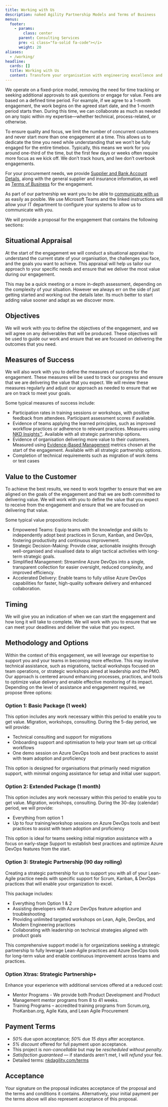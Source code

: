 ```yaml
---
title: Working with Us
description: naked Agility Partnership Models and Terms of Business
menus:
  footer:
    - params:
        class: center
      parent: Consulting Services
      pre: <i class="fa-solid fa-code"></i>
      weight: 20
aliases:
  - /working/
headline:
  cards: []
  title: Working with Us
  content: Transform your organisation with engineering excellence and technical leadership through DevOps, Agile, Scrum, and Kanban. Empower teams to innovate, adapt, and deliver lasting value with clear goals and continuous feedback. Consistently. Reliably. Effectively.
---
```


We operate on a fixed-price model, removing the need for time tracking or seeking additional approvals to ask questions or engage for value. Fees are based on a defined time period. For example, if we agree to a 1-month engagement, the work begins on the agreed start date, and the 1-month period starts then. During this time, we can collaborate as much as needed on any topic within my expertise—whether technical, process-related, or otherwise.

To ensure quality and focus, we limit the number of concurrent customers and never start more than one engagement at a time. This allows us to dedicate the time you need while understanding that we won’t be fully engaged for the entire timebox. Typically, this means we work for you around one-third of the time, but the first few days or weeks often require more focus as we kick off. We don’t track hours, and Iwe don’t overbook engagements.

For your procurement needs, we provide [Supplier and Bank Account Details](/accounts), along with the general supplier and insurance information, as well as [Terms of Business](/terms) for the engagement. 

As part of our partnership we want you to be able to [communicate with us](/communicate) as easily as posible. We use Microsoft Teams and the linked instructions will allow your IT department to configure your systems to allow us to communicate with you.

We will provide a proposal for the engagement that contains the following sections:

## Situational Appraisal

At the start of the engagement we will conduct a situational appraisal to understand the current state of your organisation, the challenges you face, and the goals you want to achieve. This appraisal will help us tailor our approach to your specific needs and ensure that we deliver the most value during our engagement.

This may be a quick meeting or a more in-depth assessment, depending on the complexity of your situation. However we always err on the side of just getting started and working out the details later. Its much better to start adding value sooner and adapt as we discover more.

## Objectives

We will work with you to define the objectives of the engagement, and we will agree on any deliverables that will be produced. These objectives will be used to guide our work and ensure that we are focused on delivering the outcomes that you need.

## Measures of Success

We will also work with you to define the measures of success for the engagement. These measures will be used to track our progress and ensure that we are delivering the value that you expect. We will review these measures regularly and adjust our approach as needed to ensure that we are on track to meet your goals.

Some typical measures of success include:

- Participation rates in training sessions or workshops, with positive feedback from attendees. Participant assessment scores if available.
- Evidence of teams applying the learned principles, such as improved workflow practices or adherence to relevant  practices. Measures using [NKD Insights™](/capabilities/nkd-insights/). Available with all strategic partnership options.
- Evidence of organisation delivering more value to their customers. Measured using [Evidence-Based Management](/resources/guides/the-evidence-based-management-guide-improving-value-delivery-under-conditions-of-uncertainty/) metrics chosen at the start of the engagement. Available with all strategic partnership options.
- Completion of technical requirements such as migration of work items or test cases

## Value to the Customer

To achieve the best results, we need to work together to ensure that we are aligned on the goals of the engagement and that we are both committed to delivering value. We will work with you to define the value that you expect to receive from the engagement and ensure that we are focused on delivering that value.

Some typical value propositions include:

- Empowered Teams: Equip teams with the knowledge and skills to independently adopt best practices in Scrum, Kanban, and DevOps, fostering productivity and continuous improvement.
- Strategic Decision-Making: Provide clear, actionable insights through well-organised and visualised data to align tactical activities with long-term strategic goals.
- Simplified Management: Streamline Azure DevOps into a single, transparent collection for easier oversight, reduced complexity, and improved efficiency.
- Accelerated Delivery: Enable teams to fully utilise Azure DevOps capabilities for faster, high-quality software delivery and enhanced collaboration.

## Timing

We will give you an indication of when we can start the engagement and how long it will take to complete. We will work with you to ensure that we can meet your deadlines and deliver the value that you expect.

## Methodology and Options

Within the context of this engagement, we will leverage our expertise to support you and your teams in becoming more effective. This may involve technical assistance, such as migrations, tactical workshops focused on team operations, or strategic workshops aimed at leadership and the PMO. Our approach is centered around enhancing processes, practices, and tools to optimize value delivery and enable effective monitoring of its impact.
Depending on the level of assistance and engagement required, we propose three options:

### Option 1: Basic Package (1 week)

This option includes any work necessary within this period to enable you to get value. Migration, workshops, consulting. 
During the 5-day period, we will provide:

- Technical consulting and support for migrations
- Onboarding support and optimisation to help your team set up critical workflows
- One demo session on Azure DevOps tools and best practices to assist with team adoption and proficiency

This option is designed for organisations that primarily need migration support, with minimal ongoing assistance for setup and initial user support.

### Option 2: Extended Package (1 month)

This option includes any work necessary within this period to enable you to get value. Migration, workshops, consulting. 
During the 30-day (calendar) period, we will provide:

- Everything from option 1
- Up to four training/workshop sessions on Azure DevOps tools and best practices to assist with team adoption and proficiency

This option is ideal for teams seeking initial migration assistance with a focus on early-stage Support to establish best practices and optimize Azure DevOps features from the start.

### Option 3: Strategic Partnership (90 day rolling)

Creating a strategic partnership for us to support you with all of your Lean-Agile practice needs with specific support for Scrum, Kanban, & DevOps practices that will enable your organization to excel. 

This package includes:

- Everything from Option 1 & 2
- Assisting developers with Azure DevOps feature adoption and troubleshooting
- Providing unlimited targeted workshops on Lean, Agile, DevOps, and Modern Engineering practices
- Collaborating with leadership on technical strategies aligned with product goals

This comprehensive support model is for organizations seeking a strategic partnership to fully leverage Lean-Agile practices and Azure DevOps tools for long-term value and enable continuous improvement across teams and practices.

### Option Xtras: Strategic Partnership+

Enhance your experience with additional services offered at a reduced cost:

- Mentor Programs - We provide both Product Development and Product Management mentor programs from 8 to 41 weeks.
- Training Programs – accredited training programs from Scrum.org, ProKanban.org, Agile Kata, and Lean Agile Procurement

## Payment Terms

- *50%* due upon acceptance; *50%* due *15 days* after acceptance.
- *5% discount* offered for full payment upon acceptance.
- This project is *non-cancellable* but may be *rescheduled without penalty*.
- *Satisfaction guaranteed* — if standards aren't met, I will *refund* your fee.
- Detailed terms: [nkdagility.com/terms](/terms)

## Acceptance

Your signature on the proposal indicates acceptance of the proposal and the terms and conditions it contains. Alternatively, your initial payment per the terms above will also represent acceptance of this proposal.